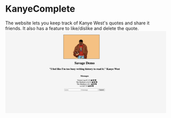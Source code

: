 # KanyeComplete
The website lets you keep track of Kanye West's quotes and share it friends. It also has a feature to like/dislike and delete the quote.
![Project](Project.png)

